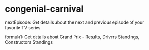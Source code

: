 # congenial-carnival
nextEpisode: Get details about the next and previous episode of your favorite TV series

formula1: Get details about Grand Prix - Results, Drivers Standings, Constructors Standings
